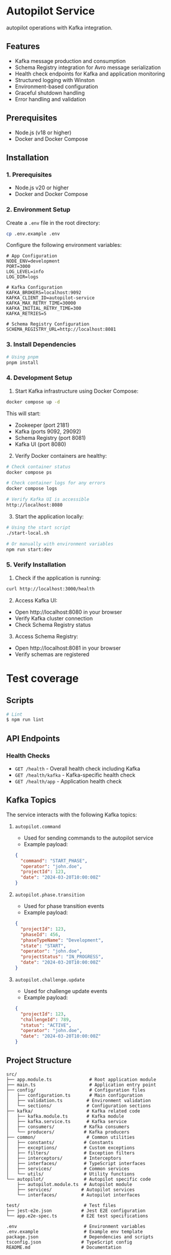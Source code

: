 # Autopilot Service

autopilot operations with Kafka integration.

## Features

- Kafka message production and consumption
- Schema Registry integration for Avro message serialization
- Health check endpoints for Kafka and application monitoring
- Structured logging with Winston
- Environment-based configuration
- Graceful shutdown handling
- Error handling and validation

## Prerequisites

- Node.js (v18 or higher)
- Docker and Docker Compose

## Installation

### 1. Prerequisites

- Node.js v20 or higher
- Docker and Docker Compose

### 2. Environment Setup

Create a `.env` file in the root directory:

```bash
cp .env.example .env
```

Configure the following environment variables:

```env
# App Configuration
NODE_ENV=development
PORT=3000
LOG_LEVEL=info
LOG_DIR=logs

# Kafka Configuration
KAFKA_BROKERS=localhost:9092
KAFKA_CLIENT_ID=autopilot-service
KAFKA_MAX_RETRY_TIME=30000
KAFKA_INITIAL_RETRY_TIME=300
KAFKA_RETRIES=5

# Schema Registry Configuration
SCHEMA_REGISTRY_URL=http://localhost:8081
```

### 3. Install Dependencies

```bash
# Using pnpm
pnpm install
```

### 4. Development Setup

1. Start Kafka infrastructure using Docker Compose:
```bash
docker compose up -d
```

This will start:
- Zookeeper (port 2181)
- Kafka (ports 9092, 29092)
- Schema Registry (port 8081)
- Kafka UI (port 8080)

2. Verify Docker containers are healthy:
```bash
# Check container status
docker compose ps

# Check container logs for any errors
docker compose logs

# Verify Kafka UI is accessible
http://localhost:8080
```

3. Start the application locally:
```bash
# Using the start script
./start-local.sh

# Or manually with environment variables
npm run start:dev
```

### 5. Verify Installation

1. Check if the application is running:
```bash
curl http://localhost:3000/health
```

2. Access Kafka UI:
- Open http://localhost:8080 in your browser
- Verify Kafka cluster connection
- Check Schema Registry status

3. Access Schema Registry:
- Open http://localhost:8081 in your browser
- Verify schemas are registered

# Test coverage

## Scripts

```bash
# Lint
$ npm run lint

```

## API Endpoints

### Health Checks

- `GET /health` - Overall health check including Kafka
- `GET /health/kafka` - Kafka-specific health check
- `GET /health/app` - Application health check

## Kafka Topics

The service interacts with the following Kafka topics:

1. `autopilot.command`
   - Used for sending commands to the autopilot service
   - Example payload:
   ```json
   {
     "command": "START_PHASE",
     "operator": "john.doe",
     "projectId": 123,
     "date": "2024-03-20T10:00:00Z"
   }
   ```

2. `autopilot.phase.transition`
   - Used for phase transition events
   - Example payload:
   ```json
   {
     "projectId": 123,
     "phaseId": 456,
     "phaseTypeName": "Development",
     "state": "START",
     "operator": "john.doe",
     "projectStatus": "IN_PROGRESS",
     "date": "2024-03-20T10:00:00Z"
   }
   ```

3. `autopilot.challenge.update`
   - Used for challenge update events
   - Example payload:
   ```json
   {
     "projectId": 123,
     "challengeId": 789,
     "status": "ACTIVE",
     "operator": "john.doe",
     "date": "2024-03-20T10:00:00Z"
   }
   ```

## Project Structure

```
src/
├── app.module.ts              # Root application module
├── main.ts                    # Application entry point
├── config/                    # Configuration files
│   ├── configuration.ts       # Main configuration
│   ├── validation.ts         # Environment validation
│   └── sections/             # Configuration sections
├── kafka/                    # Kafka related code
│   ├── kafka.module.ts       # Kafka module
│   ├── kafka.service.ts      # Kafka service
│   ├── consumers/           # Kafka consumers
│   └── producers/           # Kafka producers
├── common/                   # Common utilities
│   ├── constants/           # Constants
│   ├── exceptions/          # Custom exceptions
│   ├── filters/             # Exception filters
│   ├── interceptors/        # Interceptors
│   ├── interfaces/          # TypeScript interfaces
│   ├── services/            # Common services
│   └── utils/               # Utility functions
└── autopilot/               # Autopilot specific code
    ├── autopilot.module.ts  # Autopilot module
    ├── services/           # Autopilot services
    └── interfaces/         # Autopilot interfaces

test/                        # Test files
├── jest-e2e.json           # Jest E2E configuration
└── app.e2e-spec.ts         # E2E test specifications

.env                         # Environment variables
.env.example                 # Example env template
package.json                 # Dependencies and scripts
tsconfig.json               # TypeScript config
README.md                   # Documentation
```
